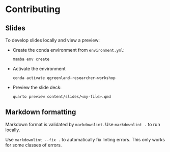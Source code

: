 # Contributing

## Slides

To develop slides locally and view a preview:

* Create the conda environment from `environment.yml`:

  ```console
  mamba env create
  ```

* Activate the environment

  ```console
  conda activate qgreenland-researcher-workshop
  ```

* Preview the slide deck:

  ```console
  quarto preview content/slides/<my-file>.qmd
  ```

## Markdown formatting

Markdown format is validated by `markdownlint`. Use `markdownlint .` to run locally.

Use `markdownlint --fix .` to automatically fix linting errors. This only works for some
classes of errors.
